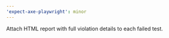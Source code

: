 ```yaml
---
'expect-axe-playwright': minor
---
```


Attach HTML report with full violation details to each failed test.

